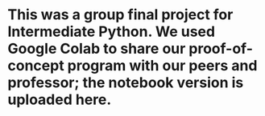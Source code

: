 # This was a group final project for Intermediate Python. We used Google Colab to share our proof-of-concept program with our peers and professor; the notebook version is uploaded here.
